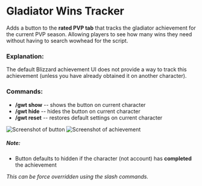 # Gladiator Wins Tracker

Adds a button to the **rated PVP tab** that tracks the gladiator achievement for the current PVP season. Allowing players to see how many wins they need without having to search wowhead for the script.

### Explanation:

The default Blizzard achievement UI does not provide a way to track this achievement (unless you have already obtained it on another character).

### Commands:

- **/gwt show** -- shows the button on current character
- **/gwt hide** -- hides the button on current character
- **/gwt reset** -- restores default settings on current character

![Screenshot of button](https://i.imgur.com/jWtUHvd.png)
![Screenshot of achievement](https://i.imgur.com/raNnO6m.png)

##### Note:

- Button defaults to hidden if the character (not account) has **completed** the achievement

_This can be force overridden using the slash commands._
